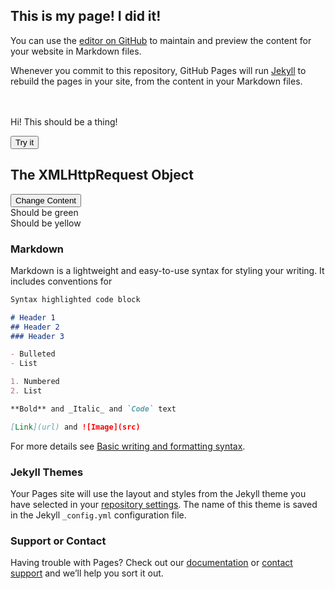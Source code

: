 ## This is my page!  I did it!

You can use the [editor on GitHub](https://github.com/patrickdevlin21/patrickdevlin21.github.io/edit/main/index.md) to maintain and preview the content for your website in Markdown files.

Whenever you commit to this repository, GitHub Pages will run [Jekyll](https://jekyllrb.com/) to rebuild the pages in your site, from the content in your Markdown files.


<br>
<br>

<div class="container">
    <div id="repo-cards" class="columns is-multiline list">
      <div class="column is-3-widescreen is-4-desktop is-6-tablet is-8-mobile">
        Hi!  This should be a thing!
      </div>
    </div>
</div>

<button id="myBtn">Try it</button>

<p id="demo"></p>

<script>
const element = document.getElementById("myBtn");
element.addEventListener("click", function() {
  document.getElementById("demo").innerHTML = "Hello World";
});
</script>

<div id="demo">
<h2>The XMLHttpRequest Object</h2>
<button type="button" onclick="loadDoc()">Change Content</button>
</div>
<div id="spot1">
  Should be green
</div>

<div id="spot2">
  Should be yellow
</div>

<script>
function loadDoc() {
  const xhttp = new XMLHttpRequest();
  xhttp.onload = function() {
    document.getElementById("demo").style.background='#000000';
    document.getElementById("spot1").style.background='#00FF00';
    document.getElementById("spot1").style.background='#FFFF00';
  }
  xhttp.open("GET", "ajax_info.txt");
  xhttp.send();
}
</script>



### Markdown

Markdown is a lightweight and easy-to-use syntax for styling your writing. It includes conventions for

```markdown
Syntax highlighted code block

# Header 1
## Header 2
### Header 3

- Bulleted
- List

1. Numbered
2. List

**Bold** and _Italic_ and `Code` text

[Link](url) and ![Image](src)
```

For more details see [Basic writing and formatting syntax](https://docs.github.com/en/github/writing-on-github/getting-started-with-writing-and-formatting-on-github/basic-writing-and-formatting-syntax).

### Jekyll Themes

Your Pages site will use the layout and styles from the Jekyll theme you have selected in your [repository settings](https://github.com/patrickdevlin21/patrickdevlin21.github.io/settings/pages). The name of this theme is saved in the Jekyll `_config.yml` configuration file.

### Support or Contact

Having trouble with Pages? Check out our [documentation](https://docs.github.com/categories/github-pages-basics/) or [contact support](https://support.github.com/contact) and we’ll help you sort it out.
